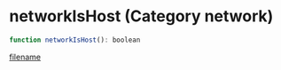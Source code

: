 # networkIsHost (Category network)

```js
function networkIsHost(): boolean
```

[filename](networkIsHost_m.md ':include')